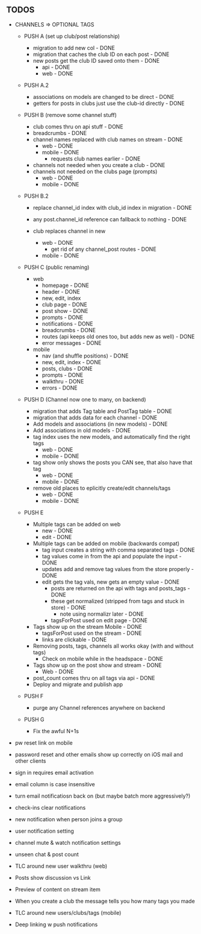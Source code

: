 ## TODOS
  - CHANNELS => OPTIONAL TAGS
    - PUSH A (set up  club/post relationship)
      - migration to add new col - DONE
      - migration that caches the club ID on each post - DONE
      - new posts get the club ID saved onto them - DONE
        - api - DONE
        - web - DONE
    - PUSH A.2
      - associations on models are changed to be direct - DONE
      - getters for posts in clubs just use the club-id directly - DONE
    - PUSH B (remove some channel stuff)
      - club comes thru on api stuff - DONE
      - breadcrumbs - DONE
      - channel names replaced with club names on stream - DONE
        - web - DONE
        - mobile - DONE
          - requests club names earlier - DONE
      - channels not needed when you create a club - DONE
      - channels not needed on the clubs page (prompts)
        - web - DONE
        - mobile - DONE
    - PUSH B.2
      - replace channel_id index with club_id index in migration - DONE
      - any post.channel_id reference can fallback to nothing - DONE

      - club replaces channel in new
        - web - DONE
          - get rid of any channel_post routes - DONE
        - mobile - DONE
    - PUSH C (public renaming)
      - web
        - homepage - DONE
        - header - DONE
        - new, edit, index
        - club page - DONE
        - post show - DONE
        - prompts - DONE
        - notifications - DONE
        - breadcrumbs - DONE
        - routes (api keeps old ones too, but adds new as well) - DONE
        - error messages - DONE
      - mobile
        - nav (and shuffle positions) - DONE
        - new, edit, index - DONE
        - posts, clubs - DONE
        - prompts - DONE
        - walkthru - DONE
        - errors - DONE

    - PUSH D (Channel now one to many, on backend)
      - migration that adds Tag table and PostTag table - DONE
      - migration that adds data for each channel - DONE
      - Add models and associations (in new models) - DONE
      - Add associations in old models - DONE
      - tag index uses the new models, and automatically find the right tags
        - web - DONE
        - mobile - DONE
      - tag show only shows the posts you CAN see, that also have that tag
        - web - DONE
        - mobile - DONE
      - remove old places to eplicitly create/edit channels/tags
        - web - DONE
        - mobile - DONE

    - PUSH E
      - Multiple tags can be added on web
        - new - DONE
        - edit - DONE
      - Multiple tags can be added on mobile (backwards compat)
        - tag input creates a string with comma separated tags - DONE
        - tag values come in from the api and populate the input - DONE
        - updates add and remove tag values from the store properly - DONE
        - edit gets the tag vals, new gets an empty value - DONE
          - posts are returned on the api with tags and posts_tags - DONE
          - these get normalized (stripped from tags and stuck in store) - DONE
            - note using normalizr later - DONE
          - tagsForPost used on edit page - DONE
      - Tags show up on the stream Mobile - DONE
          - tagsForPost used on the stream - DONE
          - links are clickable - DONE
      - Removing posts, tags, channels all works okay (with and without tags)
        - Check on mobile while in the headspace - DONE
      - Tags show up on the post show and stream - DONE
        - Web - DONE
      - post_count comes thru on all tags via api - DONE
      - Deploy and migrate and publish app

    - PUSH F
      - purge any Channel references anywhere on backend

    - PUSH G
      - Fix the awful N+1s


  - pw reset link on mobile
  - password reset and other emails show up
    correctly on iOS mail and other clients
  - sign in requires email activation
  - email column is case insensitive

  - turn email notificatiosn back on
    (but maybe batch more aggressively?)
  - check-ins clear notifications
  - new notification when person joins a group
  - user notification setting
  - channel mute & watch notification settings

  - unseen chat & post count
  - TLC around new user walkthru (web)
  - Posts show discussion vs Link
  - Preview of content on stream item
  - When you create a club the message tells you
    how many tags you made

  - TLC around new users/clubs/tags (mobile)
  - Deep linking w push notifications